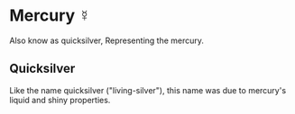 # Mercury ☿

Also know as quicksilver, Representing the mercury.

## Quicksilver

Like the name quicksilver ("living-silver"), this name was due to mercury's
liquid and shiny properties.

